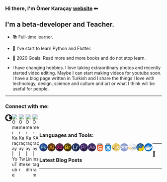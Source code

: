 ### Hi there, I'm Ömer Karaçay [website] ⬅

## I'm a beta-developer and Teacher.
- 📚 Full-time learner.
- 🐍 I've start to learn Python and Flutter.
- 🥅 2020 Goals: Read more and more books and do not stop learn.

- I have changing hobbies. I love taking extraordinary photos  and recently started video editing. Maybe I can start making videos for youtube soon. I have a blog page written in Turkish and I share the things I love with technology, design, science and culture and art or what I think will be useful for people.
---
### Connect with me:

[<img align="left" alt="https://omerkaracay.com" width="22px" src="https://raw.githubusercontent.com/iconic/open-iconic/master/svg/globe.svg" />][website]
[<img align="left" alt="Ömer Karaçay | YouTube" width="22px" src="https://cdn.jsdelivr.net/npm/simple-icons@v3/icons/youtube.svg" />][youtube]
[<img align="left" alt="Ömer Karaçay | Twitter" width="22px" src="https://cdn.jsdelivr.net/npm/simple-icons@v3/icons/twitter.svg" />][twitter]
[<img align="left" alt="Ömer Karaçay | LinkedIn" width="22px" src="https://cdn.jsdelivr.net/npm/simple-icons@v3/icons/linkedin.svg" />][linkedin]
[<img align="left" alt="Ömer KAraçay | Instagram" width="22px" src="https://cdn.jsdelivr.net/npm/simple-icons@v3/icons/instagram.svg" />][instagram]
<br /><br />

### Languages and Tools:

<img align="left" alt="Adobe Photoshop" width="26px" src="https://github.com/omerkaracay/omerkaracay/blob/master/images/icons/adobe_001-photoshop.png" />
<img align="left" alt="Adobe Illustrator" width="26px" src="https://github.com/omerkaracay/omerkaracay/blob/master/images/icons/adobe_002-illustrator.png" />
<img align="left" alt="Adobe Xd" width="26px" src="https://github.com/omerkaracay/omerkaracay/blob/master/images/icons/adobe_003-experience.png" />
<img align="left" alt="Adobe Bridge" width="26px" src="https://github.com/omerkaracay/omerkaracay/blob/master/images/icons/adobe_004-bridge.png" />
<img align="left" alt="Adobe Lightroom" width="26px" src="https://github.com/omerkaracay/omerkaracay/blob/master/images/icons/adobe_005-lightroom.png" />
<img align="left" alt="Adobe Premier" width="26px" src="https://github.com/omerkaracay/omerkaracay/blob/master/images/icons/adobe_006-premier.png" />
<img align="left" alt="Adobe After Effects" width="26px" src="https://github.com/omerkaracay/omerkaracay/blob/master/images/icons/adobe_007-after-effects.png" />
<img align="left" alt="HTML 5" width="26px" src="https://github.com/omerkaracay/omerkaracay/blob/master/images/icons/html-5.png" />
<img align="left" alt="CSS" width="26px" src="https://github.com/omerkaracay/omerkaracay/blob/master/images/icons/css.png" />
<img align="left" alt="JS" width="26px" src="https://github.com/omerkaracay/omerkaracay/blob/master/images/icons/javascript.png" />
<img align="left" alt="PHP" width="26px" src="https://github.com/omerkaracay/omerkaracay/blob/master/images/icons/php.png" />
<img align="left" alt="MYSQL" width="26px" src="https://github.com/omerkaracay/omerkaracay/blob/master/images/icons/mysql.png" />
<img align="left" alt="Python" width="26px" src="https://github.com/omerkaracay/omerkaracay/blob/master/images/icons/python.png" />
<img align="left" alt="Docker" width="26px" src="https://github.com/omerkaracay/omerkaracay/blob/master/images/icons/docker.png" />

---
### 📕 Latest Blog Posts
<!-- BLOG-POST-LIST:START -->
<!-- BLOG-POST-LIST:END -->
---

[website]: https://www.omerkaracay.com
[twitter]: https://twitter.com/omrkrcy
[youtube]: https://www.youtube.com/channel/UCpoyfHaGQCl9xvoQW2i_lOg
[instagram]: https://instagram.com/omrkrcy
[linkedin]: https://linkedin.com/in/omerkaracay
[ipucuplaylist]: https://www.youtube.com/playlist?list=PLS5gPgVChPnfnuncq7g99ybnJCGyfWmZp
